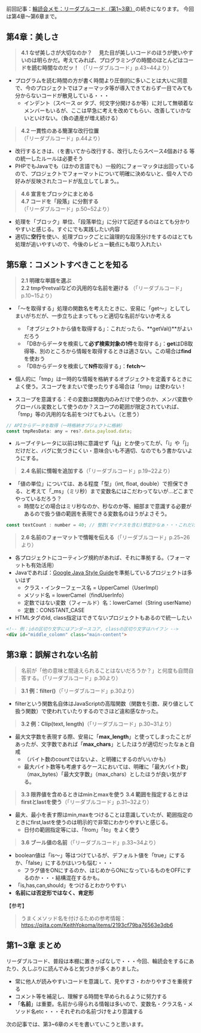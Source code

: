 前回記事：[輪読会メモ：リーダブルコード（第1~3章）](https://qiita.com/takumi_links/items/34e98d7dbbe0532a69d1)の続きになります。
今回は第4章～第6章まで。

## 第4章：美しさ
> **4.1 なぜ美しさが大切なのか？**
　**見た目が美しいコードのほうが使いやすいのは明らかだ。考えてみれば、プログラミングの時間のほとんどはコードを読む時間なのだッ！**
（「リーダブルコード」p.43~44より）
  - プログラムを読む時間の方が書く時間より圧倒的に多いことは大いに同意で、今のプロジェクトではフォーマッタ等が導入できておらず一目でみても分からないコードが散見している・・・
    - インデント（スペース or タブ、何文字分開けるか等）に対して無頓着なメンバーもいるが、ここは早急に考えを改めてもらい、改善していかないといけない。（負の遺産が増え続ける）

> **4.2 一貫性のある簡潔な改行位置**  
（「リーダブルコード」p.44より）
  - 改行するときは、`(`を書いてから改行する、改行したらスペース4個あける 等の統一したルールは必要そう
  - PHPでもJavaでも（ほかの言語でも）一般的にフォーマッタは出回っているので、プロジェクトでフォーマットについて明確に決めないと、個々人での好みが反映されたコードが乱立してしまう。。

> **4.6 宣言をブロックにまとめる**  
  **4.7 コードを「段落」に分割する**  
（「リーダブルコード」p.50~52より）
- 処理を「ブロック」単位、「段落単位」に分けて記述するのはとても分かりやすいと感じる。すぐにでも実践したい内容
- 適切に**空行**を使い、処理ブロックごとに論理的な段落分けをするのはとても処理が追いやすいので、今後のレビュー観点にも取り入れたい

## 第5章：コメントすべきことを知る
> **2.1 明確な単語を選ぶ**  
  **2.2 tmpやretvalなどの汎用的な名前を避ける**
（「リーダブルコード」p.10~15より）
  - 「～を取得する」処理の関数名を考えたときに、安易に「get～」としてしまいがちだが、一歩立ち止まってもっと適切な名前がないか考える
    - 「オブジェクトから値を取得する」：これだったら、**getVal()**がよいだろう
    - 「DBからデータを検索して**必ず検索対象の1件**を取得する」：**get**はDB取得等、別のところから情報を取得するときは適さない。この場合は**find**を使おう
    - 「DBからデータを検索して**N件**取得する」：**fetch～**
- 個人的に「tmp」は一時的な情報を格納するオブジェクトを定義するときによく使う。スコープをまたいで使ったりする場合は「tmp」は使わない！

- スコープを意識する：その変数は関数内のみだけで使うのか、メンバ変数やグローバル変数として使うのか？スコープの範囲が限定されていれば、「tmp」等の汎用的な名前をつけてもよい。（と思う）

```javascript
// APIからデータを取得（一時格納オブジェクトに格納）
const tmpResData: any = res?.data.payload.data;
```

- ループイテレータに以前は特に意識せず「**i,j**」とか使ってたが、「i」や「j」だけだと、バグに気づきにくい・意味合いも不適切、なのでもう書かないようにする。

> **2.4 名前に情報を追加する**（「リーダブルコード」p.19~22より）
- 「値の単位」については、ある程度「型」（int, float, double）で担保できる、と考えて「_ms」（ミリ秒）まで変数名にはこだわってないが…どこまでやっているだろう？
  - 時間などの場合はミリ秒なのか、秒なのか等、細部まで意識する必要があるので扱う値の範囲を表現できる変数名のほうがよさそう。

```javascript
const textCount : number = 40; // 整数(マイナスを含む)想定かなぁ・・・これだけだとわからない！
```

> **2.6 名前のフォーマットで情報を伝える**（「リーダブルコード」p.25~26より）
- 各プロジェクトにコーティング規約があれば、それに準拠する。（フォーマットも有効活用）
- Javaであれば：[Google Java Style Guide](https://kazurof.github.io/GoogleJavaStyle-ja/)を準拠しているプロジェクトは多いはず
  - クラス・インターフェース名 = UpperCamel（UserImpl）
  - メソッド名 = lowerCamel（findUserInfo）
  - 定数ではない変数（フィールド）名：lowerCamel（String userName）
  - 定数：CONSTANT_CASE
- HTMLタグのId, class指定はできてないプロジェクトもあるので統一したい

```html
<!-- 例：idの区切り文字にはアンダースコア, classの区切り文字はハイフン -->
<div id="middle_colomn" class="main-content">
```

## 第3章：誤解されない名前
> 名前が「他の意味と間違えられることはないだろうか？」と何度も自問自答する。（「リーダブルコード」p.30より）

> **3.1 例：filter()**（「リーダブルコード」p.30より）
- filterという関数名自体はJavaScriptの高階関数（関数を引数、戻り値として扱う関数）で使われていたりするのでさほど違和感なかった。

> **3.2 例：Clip(text, length)**（「リーダブルコード」p.30~31より）
- 最大文字数を表現する際、安易に「**max_length**」と使ってしまったことがあったが、文字数であれば「**max_chars**」としたほうが適切だったなぁと自戒
  - （バイト数のcountではないよ、と明確にするのがいいかも）
  - 最大バイト数等も考慮するケースにおいては、明確に「最大バイト数」（max_bytes）「最大文字数」（max_chars）としたほうが良い気がする。

> **3.3 限界値を含めるときはminとmaxを使う**
  **3.4 範囲を指定するときはfirstとlastを使う**（「リーダブルコード」p.31~32より）
- 最大、最小を表す際はmin,maxをつけることは意識していたが、範囲指定のときにfirst,lastを使うのは明示的で非常にわかりやすいと感じる。
  - 日付の範囲指定等には、「from」「to」をよく使う

> **3.6 ブール値の名前**（「リーダブルコード」p.33~34より）

- boolean値は「is～」等はつけているが、デフォルト値を「true」にするか、「false」にするかはいつも悩む・・・
  - フラグ値をONにするのか、はじめからONになっているものをOFFにするのか・・・結構混在するかも。
- 「is,has,can,should」をつけるとわかりやすい
- **名前には否定形ではなく、肯定形**

【参考】
>うまくメソッド名を付けるための参考情報：https://qiita.com/KeithYokoma/items/2193cf79ba76563e3db6

## 第1~3章 まとめ
リーダブルコード、普段は本棚に置きっぱなしで・・・今回、輪読会をするにあたり、久しぶりに読んでみると気づきが多くありました。

- 常に他人が読みやすいコードを意識して、見やすさ・わかりやすさを重視する
- コメント等を補足し、理解する時間を早められるように努力する
- 「**名前**」は重要。名前から得られる情報は多いので、変数名・クラス名・メソッド名etc・・・それぞれの名前づけをより意識する

次の記事では、第3~6章のメモを書いていこうと思います。
